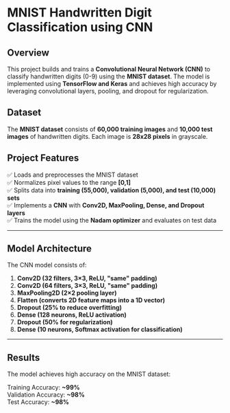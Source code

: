 # **MNIST Handwritten Digit Classification using CNN**

## **Overview**
This project builds and trains a **Convolutional Neural Network (CNN)** to classify handwritten digits (0-9) using the **MNIST dataset**. The model is implemented using **TensorFlow and Keras** and achieves high accuracy by leveraging convolutional layers, pooling, and dropout for regularization.

## **Dataset**
The **MNIST dataset** consists of **60,000 training images** and **10,000 test images** of handwritten digits. Each image is **28x28 pixels** in grayscale.

## **Project Features**
✅ Loads and preprocesses the MNIST dataset  
✅ Normalizes pixel values to the range **[0,1]**  
✅ Splits data into **training (55,000), validation (5,000), and test (10,000) sets**  
✅ Implements a **CNN** with **Conv2D, MaxPooling, Dense, and Dropout layers**  
✅ Trains the model using the **Nadam optimizer** and evaluates on test data  

---

## **Model Architecture**
The CNN model consists of:
1. **Conv2D (32 filters, 3×3, ReLU, "same" padding)**  
2. **Conv2D (64 filters, 3×3, ReLU, "same" padding)**  
3. **MaxPooling2D (2×2 pooling layer)**  
4. **Flatten (converts 2D feature maps into a 1D vector)**  
5. **Dropout (25% to reduce overfitting)**  
6. **Dense (128 neurons, ReLU activation)**  
7. **Dropout (50% for regularization)**  
8. **Dense (10 neurons, Softmax activation for classification)**  

---

## **Results**
The model achieves high accuracy on the MNIST dataset:

Training Accuracy: **~99%**  
Validation Accuracy: **~98%**  
Test Accuracy: **~98%**
